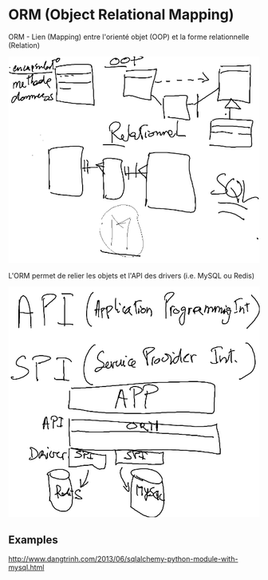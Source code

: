 # ORM (Object Relational Mapping)

ORM - Lien (Mapping) entre l'orienté objet (OOP) et la forme relationnelle (Relation) 

![alt tag](https://github.com/CollegeBoreal/INF1006-16A/blob/master/6.ORM/ORM.png)

L'ORM permet de relier les objets et l'API des drivers (i.e. MySQL ou Redis) 

![alt tag](https://github.com/CollegeBoreal/INF1006-16A/blob/master/6.ORM/api_spi.png)

## Examples
http://www.dangtrinh.com/2013/06/sqlalchemy-python-module-with-mysql.html
